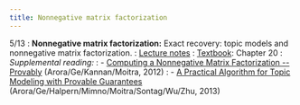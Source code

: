 ```yaml
---
title: Nonnegative matrix factorization
---
```


5/13
: **Nonnegative matrix factorization:** Exact recovery: topic models and nonnegative matrix factorization.
: [Lecture notes](https://vitercik.github.io/bwca/assets/notes/l15.pdf)
: [Textbook](https://searchworks.stanford.edu/view/13773968): Chapter 20
: *Supplemental reading:*
: - [Computing a Nonnegative Matrix Factorization -- Provably](https://arxiv.org/abs/1111.0952) (Arora/Ge/Kannan/Moitra, 2012)
: - [A Practical Algorithm for Topic Modeling with Provable Guarantees](https://arxiv.org/abs/1212.4777) (Arora/Ge/Halpern/Mimno/Moitra/Sontag/Wu/Zhu, 2013)
